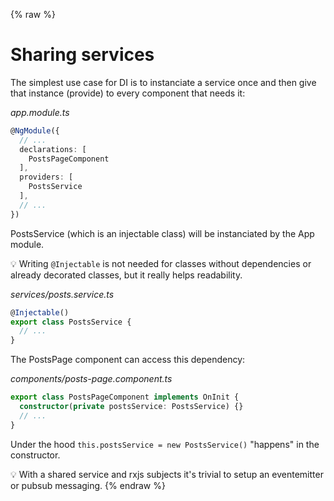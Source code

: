 {% raw %}
# Sharing services

The simplest use case for DI is to instanciate a service once and then give that instance (provide) to every component that needs it:

_app.module.ts_
```typescript
@NgModule({
  // ...
  declarations: [
    PostsPageComponent
  ],
  providers: [
    PostsService
  ],
  // ...
})
```

PostsService (which is an injectable class) will be instanciated by the App module.

:bulb: Writing `@Injectable` is not needed for classes without dependencies or already decorated classes, but it really helps readability.

_services/posts.service.ts_
```typescript
@Injectable()
export class PostsService {
  // ...
}
```

The PostsPage component can access this dependency:

_components/posts-page.component.ts_
```typescript
export class PostsPageComponent implements OnInit {
  constructor(private postsService: PostsService) {}
  // ...
}
```

Under the hood `this.postsService = new PostsService()` "happens" in the constructor.

:bulb: With a shared service and rxjs subjects it's trivial to setup an eventemitter or pubsub messaging.
{% endraw %}
